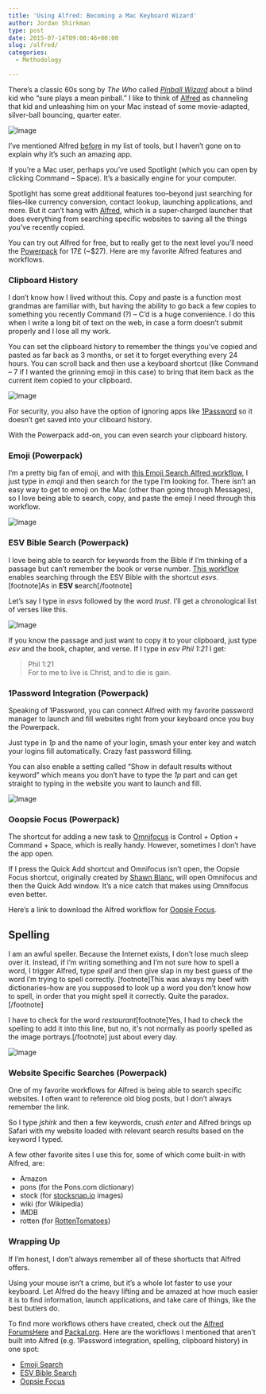 ```yaml
---
title: 'Using Alfred: Becoming a Mac Keyboard Wizard'
author: Jordan Shirkman
type: post
date: 2015-07-14T09:00:46+00:00
slug: /alfred/
categories:
  - Methodology

---
```


There’s a classic 60s song by _The Who_ called [_Pinball Wizard_](https://www.google.si/url?sa=t&rct=j&q=&esrc=s&source=web&cd=1&cad=rja&uact=8&ved=0CCAQtwIwAGoVChMIoNep367YxgIVhdUUCh1eNQJ_&url=http%3A%2F%2Fwww.youtube.com%2Fwatch%3Fv%3D4AKbUm8GrbM&ei=h9GjVeD3IIWrU97qiPgH&usg=AFQjCNEgMXJbu6PJ4PSJK8zglT7dpcY-Bw&sig2=xcx5Xdn5aGiXb5m0Vf-0pw&bvm=bv.97653015,d.d24) about a blind kid who “sure plays a mean pinball.” I like to think of [Alfred](http://alfredapp.com) as channeling that kid and unleashing him on your Mac instead of some movie-adapted, silver-ball bouncing, quarter eater.

![Image](/static/images/Alfred-icon-1400px.jpeg) 

I’ve mentioned Alfred [before](https://jshirk.com/blog/my-tools/) in my list of tools, but I haven’t gone on to explain why it’s such an amazing app.

If you’re a Mac user, perhaps you’ve used Spotlight (which you can open by clicking Command &#8211; Space). It’s a basically engine for your computer.

Spotlight has some great additional features too–beyond just searching for files–like currency conversion, contact lookup, launching applications, and more. But it can’t hang with [Alfred](http://www.alfredapp.com), which is a super-charged launcher that does everything from searching specific websites to saving all the things you’ve recently copied.

You can try out Alfred for free, but to really get to the next level you’ll need the [Powerpack](http://www.alfredapp.com/powerpack/) for 17£ (~$27). Here are my favorite Alfred features and workflows. <!--more-->

### Clipboard History

I don’t know how I lived without this. Copy and paste is a function most grandmas are familiar with, but having the ability to go back a few copies to something you recently Command (?) &#8211; C’d is a huge convenience. I do this when I write a long bit of text on the web, in case a form doesn’t submit properly and I lose all my work.

You can set the clipboard history to remember the things you’ve copied and pasted as far back as 3 months, or set it to forget everything every 24 hours. You can scroll back and then use a keyboard shortcut (like Command &#8211; 7 if I wanted the grinning emoji in this case) to bring that item back as the current item copied to your clipboard.

![Image](/static/images/Cliboard-History-1200px.jpeg) 

For security, you also have the option of ignoring apps like [1Password](https://jshirk.com/blog/1-password) so it doesn’t get saved into your cliboard history.

With the Powerpack add-on, you can even search your clipboard history.

### Emoji (Powerpack)

I’m a pretty big fan of emoji, and with [this Emoji Search Alfred workflow](http://www.packal.org/workflow/alfred-emoji-workflow), I just type in _emoji_ and then search for the type I’m looking for. There isn’t an easy way to get to emoji on the Mac (other than going through Messages), so I love being able to search, copy, and paste the emoji I need through this workflow.

![Image](/static/images/emoji-smile.jpeg) 

### 

### ESV Bible Search (Powerpack)

I love being able to search for keywords from the Bible if I’m thinking of a passage but can’t remember the book or verse number. [This workflow](https://github.com/NolanC/ESVBibleWorkflow/archive/master.zip) enables searching through the ESV Bible with the shortcut _esvs_.[footnote]As in **ESV s**earch[/footnote]

Let’s say I type in _esvs_ followed by the word _trust_. I’ll get a chronological list of verses like this.

![Image](/static/images/esv-search-1200px.jpeg) 

If you know the passage and just want to copy it to your clipboard, just type _esv_ and the book, chapter, and verse. If I type in _esv Phil 1:21_ I get:

> Phil 1:21  
> For to me to live is Christ, and to die is gain.

### 1Password Integration (Powerpack)

Speaking of 1Password, you can connect Alfred with my favorite password manager to launch and fill websites right from your keyboard once you buy the Powerpack.

Just type in _1p_ and the name of your login, smash your enter key and watch your logins fill automatically. Crazy fast password filling.

You can also enable a setting called “Show in default results without keyword” which means you don’t have to type the _1p_ part and can get straight to typing in the website you want to launch and fill.

![Image](/static/images/dollar-shave-club-1200px.jpeg) 

### Ooopsie Focus (Powerpack)

The shortcut for adding a new task to [Omnifocus](https://itunes.apple.com/us/app/omnifocus-2/id867299399?mt=12&at=11l4uNett) is Control + Option + Command + Space, which is really handy. However, sometimes I don’t have the app open.

If I press the Quick Add shortcut and Omnifocus isn’t open, the Oopsie Focus shortcut, originally created by [Shawn Blanc](http://shawnblanc.net), will open Omnifocus and then the Quick Add window. It’s a nice catch that makes using Omnifocus even better.

Here’s a link to download the Alfred workflow for [Oopsie Focus](https://dl.dropboxusercontent.com/u/16521456/OopsieFocus.alfredworkflow).

### 

### 

## Spelling

I am an awful speller. Because the Internet exists, I don’t lose much sleep over it. Instead, if I’m writing something and I’m not sure how to spell a word, I trigger Alfred, type _spell_ and then give slap in my best guess of the word I’m trying to spell correctly. [footnote]This was always my beef with dictionaries–how are you supposed to look up a word you don’t know how to spell, in order that you might spell it correctly. Quite the paradox.[/footnote]

I have to check for the word _restaurant_[footnote]Yes, I had to check the spelling to add it into this line, but no, it's not normally as poorly spelled as the image portrays.[/footnote] just about every day.

![Image](/static/images/restaurant-1200px.jpeg) 

### Website Specific Searches (Powerpack)

One of my favorite workflows for Alfred is being able to search specific websites. I often want to reference old blog posts, but I don’t always remember the link.

So I type _jshirk_ and then a few keywords, crush _enter_ and Alfred brings up Safari with my website loaded with relevant search results based on the keyword I typed.

A few other favorite sites I use this for, some of which come built-in with Alfred, are:

  * Amazon
  * pons (for the Pons.com dictionary)
  * stock (for [stocksnap.io](http://stocksnap.io) images)
  * wiki (for Wikipedia)
  * IMDB
  * rotten (for [RottenTomatoes](http://rottentomatoes.com))

### Wrapping Up

If I’m honest, I don’t always remember all of these shortucts that Alfred offers.

Using your mouse isn’t a crime, but it’s a whole lot faster to use your keyboard. Let Alfred do the heavy lifting and be amazed at how much easier it is to find information, launch applications, and take care of things, like the best butlers do.

To find more workflows others have created, check out the [Alfred ForumsHere](http://www.alfredforum.com) and [Packal.org](http://packal.org). Here are the workflows I mentioned that aren’t built into Alfred (e.g. 1Password integration, spelling, clipboard history) in one spot:

  * [Emoji Search](http://www.packal.org/workflow/alfred-emoji-workflow)
  * [ESV Bible Search](https://github.com/NolanC/ESVBibleWorkflow/archive/master.zip)
  * [Oopsie Focus](https://dl.dropboxusercontent.com/u/16521456/OopsieFocus.alfredworkflow)
